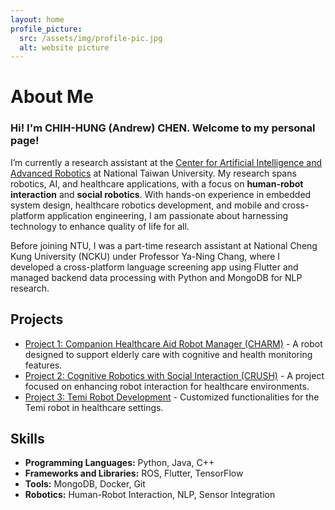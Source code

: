 ```yaml
---
layout: home
profile_picture:
  src: /assets/img/profile-pic.jpg
  alt: website picture
---
```

<h1><strong>About Me</strong></h1>

<h3>
Hi! I'm CHIH-HUNG (Andrew) CHEN. Welcome to my personal page!
</h3>

<p>
I’m currently a research assistant at the <a href="http://ai.robo.ntu.edu.tw/en/index.php">Center for Artificial Intelligence and Advanced Robotics</a> at National Taiwan University. My research spans robotics, AI, and healthcare applications, with a focus on <b>human-robot interaction</b> and <b>social robotics</b>. With hands-on experience in embedded system design, healthcare robotics development, and mobile and cross-platform application engineering, I am passionate about harnessing technology to enhance quality of life for all.
</p>

<p>
Before joining NTU, I was a part-time research assistant at National Cheng Kung University (NCKU) under Professor Ya-Ning Chang, where I developed a cross-platform language screening app using Flutter and managed backend data processing with Python and MongoDB for NLP research.
</p>

<h2>Projects</h2>
<ul>
  <li><a href="/projects/project1">Project 1: Companion Healthcare Aid Robot Manager (CHARM)</a> - A robot designed to support elderly care with cognitive and health monitoring features.</li>
  <li><a href="/projects/project2">Project 2: Cognitive Robotics with Social Interaction (CRUSH)</a> - A project focused on enhancing robot interaction for healthcare environments.</li>
  <li><a href="/projects/project3">Project 3: Temi Robot Development</a> - Customized functionalities for the Temi robot in healthcare settings.</li>
</ul>


<h2>Skills</h2>
<ul>
    <li><strong>Programming Languages:</strong> Python, Java, C++</li>
    <li><strong>Frameworks and Libraries:</strong> ROS, Flutter, TensorFlow</li>
    <li><strong>Tools:</strong> MongoDB, Docker, Git</li>
    <li><strong>Robotics:</strong> Human-Robot Interaction, NLP, Sensor Integration</li>
</ul>






<!-- <p>
  You can find the source code and the instructions on <a href="https://github.com/eliottvincent/bay">GitHub</a>.
</p> -->
